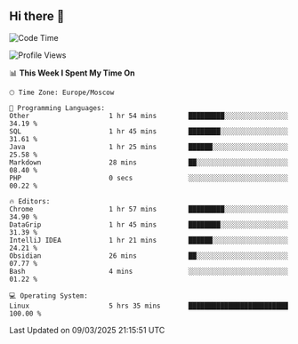 ## Hi there 👋
<!--START_SECTION:waka-->
![Code Time](http://img.shields.io/badge/Code%20Time-4%2C778%20hrs%2029%20mins-blue)

![Profile Views](http://img.shields.io/badge/Profile%20Views-3-blue)

📊 **This Week I Spent My Time On** 

```text
🕑︎ Time Zone: Europe/Moscow

💬 Programming Languages: 
Other                    1 hr 54 mins        █████████░░░░░░░░░░░░░░░░   34.19 % 
SQL                      1 hr 45 mins        ████████░░░░░░░░░░░░░░░░░   31.61 % 
Java                     1 hr 25 mins        ██████░░░░░░░░░░░░░░░░░░░   25.58 % 
Markdown                 28 mins             ██░░░░░░░░░░░░░░░░░░░░░░░   08.40 % 
PHP                      0 secs              ░░░░░░░░░░░░░░░░░░░░░░░░░   00.22 % 

🔥 Editors: 
Chrome                   1 hr 57 mins        █████████░░░░░░░░░░░░░░░░   34.90 % 
DataGrip                 1 hr 45 mins        ████████░░░░░░░░░░░░░░░░░   31.39 % 
IntelliJ IDEA            1 hr 21 mins        ██████░░░░░░░░░░░░░░░░░░░   24.21 % 
Obsidian                 26 mins             ██░░░░░░░░░░░░░░░░░░░░░░░   07.77 % 
Bash                     4 mins              ░░░░░░░░░░░░░░░░░░░░░░░░░   01.22 % 

💻 Operating System: 
Linux                    5 hrs 35 mins       █████████████████████████   100.00 % 
```


 Last Updated on 09/03/2025 21:15:51 UTC
<!--END_SECTION:waka-->
<!--
**w3ll1ngt/w3ll1ngt** is a ✨ _special_ ✨ repository because its `README.md` (this file) appears on your GitHub profile.

Here are some ideas to get you started:

- 🔭 I’m currently working on ...
- 🌱 I’m currently learning ...
- 👯 I’m looking to collaborate on ...
- 🤔 I’m looking for help with ...
- 💬 Ask me about ...
- 📫 How to reach me: ...
- 😄 Pronouns: ...
- ⚡ Fun fact: ...
-->

